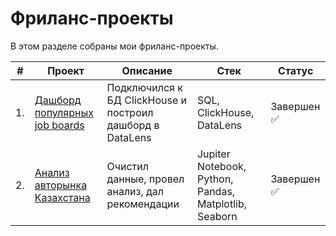 # Фриланс-проекты
 
В этом разделе собраны мои фриланс-проекты.

| #    | Проект                | Описание                                                     | Стек                                                         | Статус                                                         |
| ---- | ------------------------------------------------------------ | ------------------------------------------------------------ | ------------------------------------------------------------ | ------------------------------------------------------------ |
| 1.   | [Дашборд популярных job boards](https://github.com/mechfil/freelance_projects/tree/main/Dashboard%20DataLens) | Подключился к БД ClickHouse и построил дашборд в DataLens  | SQL, ClickHouse,  DataLens      | Завершен ✅     |
| 2.   | [Анализ авторынка Казахстана](https://github.com/mechfil/freelance_projects/tree/main/Auto%20Kazakhstan) | Очистил данные, провел анализ, дал рекомендации  | Jupiter Notebook, Python, Pandas, Matplotlib, Seaborn       | Завершен ✅     |